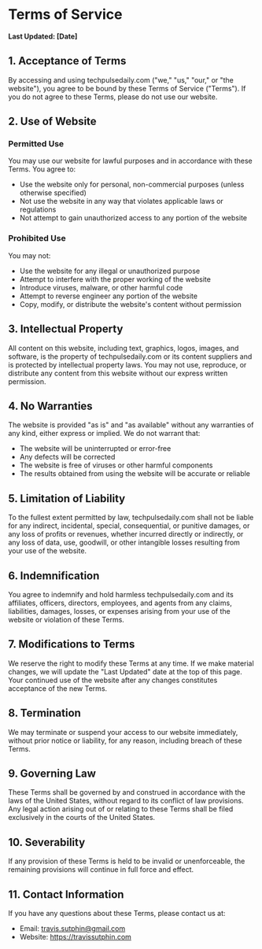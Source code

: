 # Terms of Service

**Last Updated: [Date]**

## 1. Acceptance of Terms

By accessing and using techpulsedaily.com ("we," "us," "our," or "the website"), you agree to be bound by these Terms of Service ("Terms"). If you do not agree to these Terms, please do not use our website.

## 2. Use of Website

### Permitted Use
You may use our website for lawful purposes and in accordance with these Terms. You agree to:
- Use the website only for personal, non-commercial purposes (unless otherwise specified)
- Not use the website in any way that violates applicable laws or regulations
- Not attempt to gain unauthorized access to any portion of the website

### Prohibited Use
You may not:
- Use the website for any illegal or unauthorized purpose
- Attempt to interfere with the proper working of the website
- Introduce viruses, malware, or other harmful code
- Attempt to reverse engineer any portion of the website
- Copy, modify, or distribute the website's content without permission

## 3. Intellectual Property

All content on this website, including text, graphics, logos, images, and software, is the property of techpulsedaily.com or its content suppliers and is protected by intellectual property laws. You may not use, reproduce, or distribute any content from this website without our express written permission.

## 4. No Warranties

The website is provided "as is" and "as available" without any warranties of any kind, either express or implied. We do not warrant that:
- The website will be uninterrupted or error-free
- Any defects will be corrected
- The website is free of viruses or other harmful components
- The results obtained from using the website will be accurate or reliable

## 5. Limitation of Liability

To the fullest extent permitted by law, techpulsedaily.com shall not be liable for any indirect, incidental, special, consequential, or punitive damages, or any loss of profits or revenues, whether incurred directly or indirectly, or any loss of data, use, goodwill, or other intangible losses resulting from your use of the website.

## 6. Indemnification

You agree to indemnify and hold harmless techpulsedaily.com and its affiliates, officers, directors, employees, and agents from any claims, liabilities, damages, losses, or expenses arising from your use of the website or violation of these Terms.

## 7. Modifications to Terms

We reserve the right to modify these Terms at any time. If we make material changes, we will update the "Last Updated" date at the top of this page. Your continued use of the website after any changes constitutes acceptance of the new Terms.

## 8. Termination

We may terminate or suspend your access to our website immediately, without prior notice or liability, for any reason, including breach of these Terms.

## 9. Governing Law

These Terms shall be governed by and construed in accordance with the laws of the United States, without regard to its conflict of law provisions. Any legal action arising out of or relating to these Terms shall be filed exclusively in the courts of the United States.

## 10. Severability

If any provision of these Terms is held to be invalid or unenforceable, the remaining provisions will continue in full force and effect.

## 11. Contact Information

If you have any questions about these Terms, please contact us at:
- Email: travis.sutphin@gmail.com
- Website: https://travissutphin.com